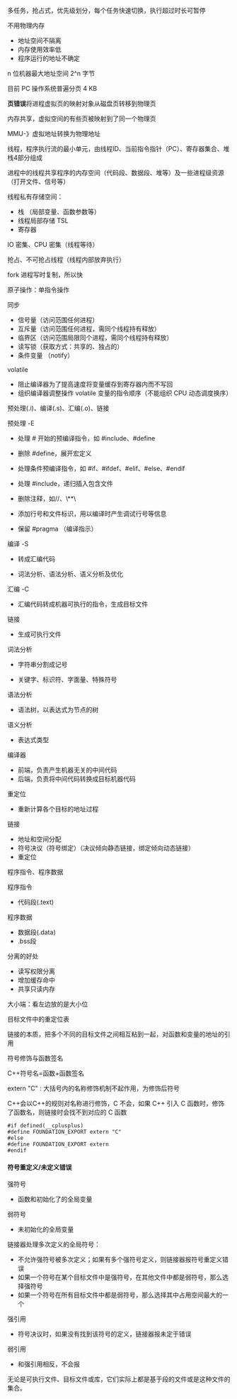 多任务，抢占式，优先级划分，每个任务快速切换，执行超过时长可暂停



不用物理内存

- 地址空间不隔离
- 内存使用效率低
- 程序运行的地址不确定



n 位机器最大地址空间 2^n 字节

目前 PC 操作系统普遍分页 4 KB

**页错误**将进程虚拟页的映射对象从磁盘页转移到物理页



内存共享，虚拟空间的有些页被映射到了同一个物理页

MMU-》虚拟地址转换为物理地址



线程，程序执行流的最小单元，由线程ID、当前指令指针（PC）、寄存器集合、堆栈4部分组成

进程中的线程共享程序的内存空间（代码段、数据段、堆等）及一些进程级资源（打开文件、信号等）



线程私有存储空间：

- 栈 （局部变量、函数参数等）
- 线程局部存储 TSL
- 寄存器



IO 密集、CPU 密集（线程等待）



抢占、不可抢占线程（线程内部放弃执行）



fork 进程写时复制，所以快



原子操作：单指令操作



同步

- 信号量（访问范围任何进程）
- 互斥量（访问范围任何进程，需同个线程持有释放）
- 临界区（访问范围局限同个进程，需同个线程持有释放）
- 读写锁（获取方式：共享的、独占的）
- 条件变量 （notify）



volatile

- 阻止编译器为了提高速度将变量缓存到寄存器内而不写回
- 组织编译器调整操作 volatile 变量的指令顺序（不能组织 CPU 动态调度换序）



预处理(.i)、编译(.s)、汇编(.o)、链接

预处理 -E

- 处理 # 开始的预编译指令，如 #include、#define

- 删除 #define，展开宏定义
- 处理条件预编译指令，如 #if、#ifdef、#elif、#else、#endif
- 处理 #include，递归插入包含文件
- 删除注释，如//、\\**\
- 添加行号和文件标识，用以编译时产生调试行号等信息
- 保留 #pragma （编译指示）

编译 -S

- 转成汇编代码

- 词法分析、语法分析、语义分析及优化

汇编 -C

- 汇编代码转成机器可执行的指令，生成目标文件

链接 

- 生成可执行文件



词法分析

- 字符串分割成记号

- 关键字、标识符、字面量、特殊符号

语法分析

- 语法树，以表达式为节点的树

语义分析

- 表达式类型



编译器

- 前端，负责产生机器无关的中间代码
- 后端，负责将中间代码转换成目标机器代码

重定位

- 重新计算各个目标的地址过程



链接

- 地址和空间分配
- 符号决议（符号绑定）（决议倾向静态链接，绑定倾向动态链接）
- 重定位



程序指令、程序数据

程序指令

- 代码段(.text) 

程序数据

- 数据段(.data)
- .bss段



分离的好处

- 读写权限分离
- 增加缓存命中
- 共享只读内存



大小端：看左边放的是大小位



目标文件中的重定位表



链接的本质，把多个不同的目标文件之间相互粘到一起，对函数和变量的地址的引用



符号修饰与函数签名



C++符号名=函数+函数签名



extern "C" : 大括号内的名称修饰机制不起作用，为修饰后符号

C++会以C++的规则对名称进行修饰，C 不会，如果 C++ 引入 C 函数时，修饰了函数名，则链接时会找不到对应的 C 函数

```
#if defined(__cplusplus)
#define FOUNDATION_EXPORT extern "C"
#else
#define FOUNDATION_EXPORT extern
#endif
```



#### 符号重定义/未定义错误

强符号

- 函数和初始化了的全局变量

弱符号

- 未初始化的全局变量



链接器处理多次定义的全局符号：

- 不允许强符号被多次定义；如果有多个强符号定义，则链接器报符号重定义错误
- 如果一个符号在某个目标文件中是强符号，在其他文件中都是弱符号，那么选择强符号
- 如果一个符号在所有目标文件中都是弱符号，那么选择其中占用空间最大的一个



强引用

- 符号决议时，如果没有找到该符号的定义，链接器报未定于错误

弱引用

- 和强引用相反，不会报



无论是可执行文件、目标文件或库，它们实际上都是基于段的文件或是这种文件的集合。